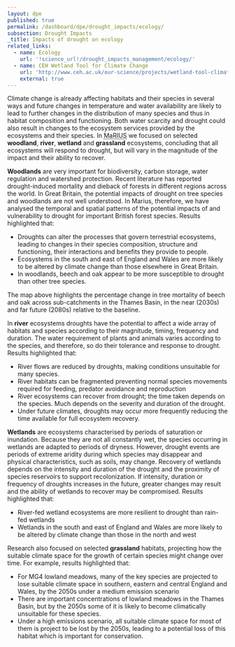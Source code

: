 ```yaml
---
layout: dpe
published: true
permalink: /dashboard/dpe/drought_impacts/ecology/
subsection: Drought Impacts
_title: Impacts of drought on ecology
related_links:
  - name: Ecology
    url: '!science_url!/drought_impacts_management/ecology/'
  - name: CEH Wetland Tool for Climate Change
    url: 'http://www.ceh.ac.uk/our-science/projects/wetland-tool-climate-change'
    external: true
---
```

Climate change is already affecting habitats and their species in several ways and future changes in temperature and water availability are likely to lead to further changes in the distribution of many species and thus in habitat composition and functioning. Both water scarcity and drought could also result in changes to the ecosystem services provided by the ecosystems and their species. In <abbr title="Managing the Risks, Impacts and Uncertainties of drought and water Scarcity">MaRIUS</abbr> we focused on selected **woodland**, **river**, **wetland** and **grassland** ecosystems, concluding that all ecosystems will respond to drought, but will vary in the magnitude of the impact and their ability to recover.

<!-- interactive goes here -->

**Woodlands** are very important for biodiversity, carbon storage, water regulation and watershed protection. Recent literature has reported drought-induced mortality and dieback of forests in different regions across the world. In Great Britain, the potential impacts of drought on tree species and woodlands are not well understood. In Marius, therefore, we have analysed the temporal and spatial patterns of the potential impacts of and vulnerability to drought for important British forest species. Results highlighted that:

- Droughts can alter the processes that govern terrestrial ecosystems, leading to changes in their species composition, structure and functioning, their interactions and benefits they provide to people. 
- Ecosystems in the south and east of England and Wales are more likely to be altered by climate change than those elsewhere in Great Britain.
- In woodlands, beech and oak appear to be more susceptible to drought than other tree species.

The map above highlights the percentage change in tree mortality of beech and oak across sub-catchments in the Thames Basin, in the near (2030s) and far future (2080s) relative to the baseline.

In **river** ecosystems droughts have the potential to affect a wide array of habitats and species according to their magnitude, timing, frequency and duration. The water requirement of plants and animals varies according to the species, and therefore, so do their tolerance and response to drought. Results highlighted that:

- River flows are reduced by droughts, making conditions unsuitable for many species.
- River habitats can be fragmented preventing normal species movements required for feeding, predator avoidance and reproduction
- River ecosystems can recover from drought; the time taken depends on the species. Much depends on the severity and duration of the drought.
- Under future climates, droughts may occur more frequently reducing the time available for full ecosystem recovery.

**Wetlands** are ecosystems characterised by periods of saturation or inundation. Because they are not all constantly wet, the species occurring in wetlands are adapted to periods of dryness. However, drought events are periods of extreme aridity during which species may disappear and physical characteristics, such as soils, may change. Recovery of wetlands depends on the intensity and duration of the drought and the proximity of species reservoirs to support recolonization. If intensity, duration or frequency of droughts increases in the future, greater changes may result and the ability of wetlands to recover may be compromised. Results highlighted that:

- River-fed wetland ecosystems are more resilient to drought than rain-fed wetlands
- Wetlands in the south and east of England and Wales are more likely to be altered by climate change than those in the north and west

Research also focused on selected **grassland** habitats, projecting how the suitable climate space for the growth of certain species might change over time. For example, results highlighted that:

- For MG4 lowland meadows, many of the key species are projected to lose suitable climate space in southern, eastern and central England and Wales, by the 2050s under a medium emission scenario
- There are important concentrations of lowland meadows in the Thames Basin, but by the 2050s some of it is likely to become climatically unsuitable for these species.
- Under a high emissions scenario, all suitable climate space for most of them is project to be lost by the 2050s, leading to a potential loss of this habitat which is important for conservation.

